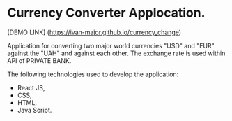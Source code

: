 # Currency Converter Applocation.

[DEMO LINK] (https://ivan-major.github.io/currency_change)

Application for converting two major world currencies "USD" and "EUR" against the "UAH" and against each other.
The exchange rate is used within API of PRIVATE BANK.

The following technologies used to develop the application:

- React JS,
- CSS,
- HTML,
- Java Script.
